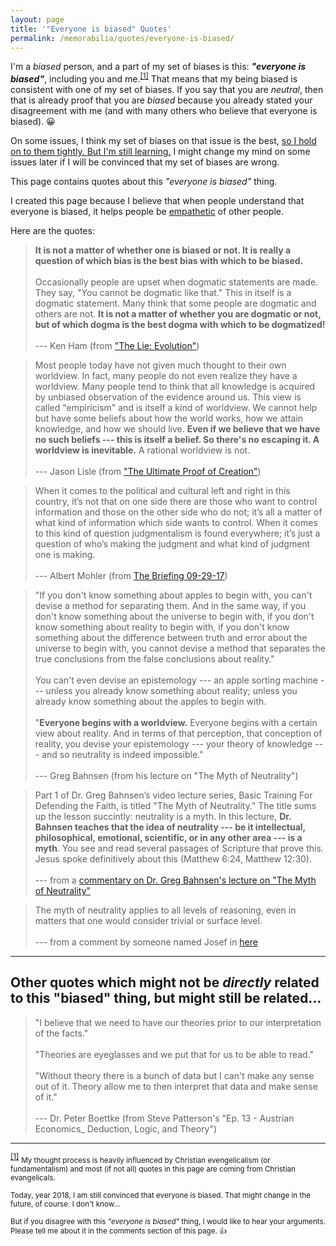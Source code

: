 ```yaml
---
layout: page
title: '"Everyone is biased" Quotes'
permalink: /memorabilia/quotes/everyone-is-biased/
---
```


<!-- 
First things first... 
-->


I'm a _biased_ person, and a part of my set of biases is this: **_"everyone is biased"_**, including you and me.<sup id="footnote-indicator-1">[[1]](#footnote-1)</sup> That means that my being biased is consistent with one of my set of biases. If you say that you are _neutral_, then that is already proof that you are _biased_ because you already stated your disagreement with me (and with many others who believe that everyone is biased).  :grinning:

On some issues, I think my set of biases on that issue is the best, [so I hold on to them tightly. But I'm still learning.](https://simpleprogrammer.com/2012/09/16/have-strong-convictions-but-hold-on-to-them-loosely/) I might change my mind on some issues later if I will be convinced that my set of biases are wrong.

This page contains quotes about this _"everyone is biased"_ thing.

I created this page because I believe that when people understand that everyone is biased, it helps people be [empathetic](http://chadfowler.com/2014/01/19/empathy.html) of other people.

Here are the quotes:


> **It is not a matter of whether one is biased or not. It is really a question of which bias is the best bias with which to be biased.**
<br /><br />
> Occasionally people are upset when dogmatic statements are made. They say, "You cannot be dogmatic like that." This in itself is a dogmatic statement. Many think that some people are dogmatic and others are not. **It is not a matter of whether you are dogmatic or not, but of which dogma is the best dogma with which to be dogmatized!**
<br /><br />
> --- Ken Ham (from ["The Lie: Evolution"](https://answersingenesis.org/christianity/christianity-is-under-attack/))



> Most people today have not given much thought to their own worldview. In fact, many people do not even realize they have a worldview. Many people tend to think that all knowledge is acquired by unbiased observation of the evidence around us. This view is called "empiricism" and is itself a kind of worldview. We cannot help but have some beliefs about how the world works, how we attain knowledge, and how we should live. **Even if we believe that we have no such beliefs --- this is itself a belief. So there's no escaping it. A worldview is inevitable.** A rational worldview is not.
<br /><br />
> --- Jason Lisle (from ["The Ultimate Proof of Creation"](https://www.bookdepository.com/book/9780890515686?a_aid=jflaga))



> When it comes to the political and cultural left and right in this country, it’s not that on one side there are those who want to control information and those on the other side who do not; it’s all a matter of what kind of information which side wants to control. When it comes to this kind of question judgmentalism is found everywhere; it’s just a question of who’s making the judgment and what kind of judgment one is making.
<br /><br />
> --- Albert Mohler (from [The Briefing 09-29-17](https://albertmohler.com/2017/09/29/briefing-09-29-17/))




> "If you don't know something about apples to begin with, you can't devise a method for separating them.
And in the same way, if you don't know something about the universe to begin with, if you don't know something about reality to begin with, if you don't know something about the difference between truth and error about the universe to begin with, you cannot devise a method that separates the true conclusions from the false conclusions about reality."
<br /><br />
You can't even devise an epistemology --- an apple sorting machine --- unless you already know something about reality; unless you already know something about the apples to begin with.
<br /><br />
"**Everyone begins with a worldview.** Everyone begins with a certain view about reality. And in terms of that perception, that conception of reality, you devise your epistemology ---  your theory of knowledge --- and so neutrality is indeed impossible."
<br /><br />
> --- Greg Bahnsen (from his lecture on "The Myth of Neutrality")



> Part 1 of Dr. Greg Bahnsen’s video lecture series, Basic Training For Defending the Faith, is titled "The Myth of Neutrality." The title sums up the lesson succintly: neutrality is a myth. In this lecture, **Dr. Bahnsen teaches that the idea of neutrality --- be it intellectual, philosophical, emotional, scientific, or in any other area --- is a myth**. You see and read several passages of Scripture that prove this. Jesus spoke definitively about this (Matthew 6:24, Matthew 12:30).
<br /><br />
> --- from a [commentary on Dr. Greg Bahnsen's lecture on "The Myth of Neutrality"](https://rebuildbiblicalworldview.wordpress.com/2012/10/12/the-myth-of-neutrality/)



> The myth of neutrality applies to all levels of reasoning, even in matters that one would consider trivial or surface level.
<br /><br />
 --- from a comment by someone named Josef in [here](http://www.jasonlisle.com/2017/03/31/the-gospel-in-hollywood-part-2/#more-294)


----------



## Other quotes which might not be _directly_ related to this "biased" thing, but might still be related...

> "I believe that we need to have our theories prior to our interpretation of the facts."
<br /><br />
"Theories are eyeglasses and we put that for us to be able to read."
<br /><br />
"Without theory there is a bunch of data but I can't make any sense out of it.
Theory allow me to then interpret that data and make sense of it."
<br /><br />
> --- Dr. Peter Boettke (from Steve Patterson's "Ep. 13 - Austrian Economics_ Deduction, Logic, and Theory")




----------


<sup id="footnote-1">[[1]](#footnote-indicator-1)</sup> 
<small>
    My thought process is heavily influenced by Christian evengelicalism (or fundamentalism) and most (if not all) quotes in this page are coming from Christian evangelicals.
    <br /><br />
    Today, year 2018, I am still convinced that everyone is biased. That might change in the future, of course. I don't know...
    <br /><br />
    But if you disagree with this _"everyone is biased"_ thing, I would like to hear your arguments. Please tell me about it in the comments section of this page. :+1:
</small>
